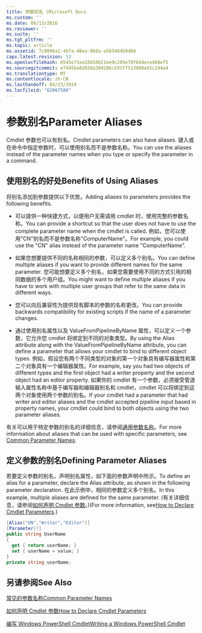 ```yaml
---
title: 参数别名 |Microsoft Docs
ms.custom: ''
ms.date: 09/13/2016
ms.reviewer: ''
ms.suite: ''
ms.tgt_pltfrm: ''
ms.topic: article
ms.assetid: 7c9096a1-46fa-48ea-9b8a-a583484b9d68
caps.latest.revision: 13
ms.openlocfilehash: 6545e71ea18d10621ee9c203e70f64dece460ef5
ms.sourcegitcommit: e7445ba8203da304286c591ff513900ad1c244a4
ms.translationtype: MT
ms.contentlocale: zh-CN
ms.lasthandoff: 04/23/2019
ms.locfileid: "62067580"
---
```

# <a name="parameter-aliases"></a><span data-ttu-id="269d2-102">参数别名</span><span class="sxs-lookup"><span data-stu-id="269d2-102">Parameter Aliases</span></span>

<span data-ttu-id="269d2-103">Cmdlet 参数也可以有别名。</span><span class="sxs-lookup"><span data-stu-id="269d2-103">Cmdlet parameters can also have aliases.</span></span> <span data-ttu-id="269d2-104">键入或在命令中指定参数时，可以使用别名而不是参数名称。</span><span class="sxs-lookup"><span data-stu-id="269d2-104">You can use the aliases instead of the parameter names when you type or specify the parameter in a command.</span></span>

## <a name="benefits-of-using-aliases"></a><span data-ttu-id="269d2-105">使用别名的好处</span><span class="sxs-lookup"><span data-stu-id="269d2-105">Benefits of Using Aliases</span></span>

<span data-ttu-id="269d2-106">将别名添加到参数提供以下优势。</span><span class="sxs-lookup"><span data-stu-id="269d2-106">Adding aliases to parameters provides the following benefits.</span></span>

- <span data-ttu-id="269d2-107">可以提供一种快捷方式，以便用户无需调用 cmdlet 时，使用完整的参数名称。</span><span class="sxs-lookup"><span data-stu-id="269d2-107">You can provide a shortcut so that the user does not have to use the complete parameter name when the cmdlet is called.</span></span> <span data-ttu-id="269d2-108">例如，您可以使用"CN"别名而不是参数名称"ComputerName"。</span><span class="sxs-lookup"><span data-stu-id="269d2-108">For example, you could use the "CN" alias instead of the parameter name "ComputerName".</span></span>

- <span data-ttu-id="269d2-109">如果您想要提供不同的名称相同的参数，可以定义多个别名。</span><span class="sxs-lookup"><span data-stu-id="269d2-109">You can define multiple aliases if you want to provide different names for the same parameter.</span></span> <span data-ttu-id="269d2-110">您可能想要定义多个别名，如果您需要使用不同的方式引用的相同数据的多个用户组。</span><span class="sxs-lookup"><span data-stu-id="269d2-110">You might want to define multiple aliases if you have to work with multiple user groups that refer to the same data in different ways.</span></span>

- <span data-ttu-id="269d2-111">您可以向后兼容性为提供现有脚本的参数的名称更改。</span><span class="sxs-lookup"><span data-stu-id="269d2-111">You can provide backwards compatibility for existing scripts if the name of a parameter changes.</span></span>

- <span data-ttu-id="269d2-112">通过使用别名属性以及 ValueFromPipelineByName 属性，可以定义一个参数，它允许您 cmdlet 将绑定到不同的对象类型。</span><span class="sxs-lookup"><span data-stu-id="269d2-112">By using the Alias attribute along with the ValueFromPipelineByName attribute, you can define a parameter that allows your cmdlet to bind to different object types.</span></span> <span data-ttu-id="269d2-113">例如，假设您有两个不同类型的对象的第一个对象具有编写器属性和第二个对象具有一个编辑器属性。</span><span class="sxs-lookup"><span data-stu-id="269d2-113">For example, say you had two objects of different types and the first object had a writer property and the second object had an editor property.</span></span> <span data-ttu-id="269d2-114">如果你的 cmdlet 有一个参数，必须接受管道输入属性名称中基于编写器和编辑器别名和 cmdlet，cmdlet 可以将绑定到这两个对象使用两个参数的别名。</span><span class="sxs-lookup"><span data-stu-id="269d2-114">If your cmdlet had a parameter that had writer and editor aliases and the cmdlet accepted pipeline input based in property names, your cmdlet could bind to both objects using the two parameter aliases.</span></span>

<span data-ttu-id="269d2-115">有关可以用于特定参数的别名的详细信息，请参阅[通用参数名称](./common-parameter-names.md)。</span><span class="sxs-lookup"><span data-stu-id="269d2-115">For more information about aliases that can be used with specific parameters, see [Common Parameter Names](./common-parameter-names.md).</span></span>

## <a name="defining-parameter-aliases"></a><span data-ttu-id="269d2-116">定义参数的别名</span><span class="sxs-lookup"><span data-stu-id="269d2-116">Defining Parameter Aliases</span></span>

<span data-ttu-id="269d2-117">若要定义参数的别名，声明别名属性，如下面的参数声明中所示。</span><span class="sxs-lookup"><span data-stu-id="269d2-117">To define an alias for a parameter, declare the Alias attribute, as shown in the following parameter declaration.</span></span> <span data-ttu-id="269d2-118">在此示例中，相同的参数定义多个别名。</span><span class="sxs-lookup"><span data-stu-id="269d2-118">In this example, multiple aliases are defined for the same parameter.</span></span> <span data-ttu-id="269d2-119">(有关详细信息，请参阅[如何声明 Cmdlet 参数](./how-to-declare-cmdlet-parameters.md)。)</span><span class="sxs-lookup"><span data-stu-id="269d2-119">(For more information, see[How to Declare Cmdlet Parameters](./how-to-declare-cmdlet-parameters.md).)</span></span>

```csharp
[Alias("UN","Writer","Editor")]
[Parameter()]
public string UserName
{
  get { return userName; }
  set { userName = value; }
}
private string userName;
```

## <a name="see-also"></a><span data-ttu-id="269d2-120">另请参阅</span><span class="sxs-lookup"><span data-stu-id="269d2-120">See Also</span></span>

[<span data-ttu-id="269d2-121">常见的参数名称</span><span class="sxs-lookup"><span data-stu-id="269d2-121">Common Parameter Names</span></span>](./common-parameter-names.md)

[<span data-ttu-id="269d2-122">如何声明 Cmdlet 参数</span><span class="sxs-lookup"><span data-stu-id="269d2-122">How to Declare Cmdlet Parameters</span></span>](./how-to-declare-cmdlet-parameters.md)

[<span data-ttu-id="269d2-123">编写 Windows PowerShell Cmdlet</span><span class="sxs-lookup"><span data-stu-id="269d2-123">Writing a Windows PowerShell Cmdlet</span></span>](./writing-a-windows-powershell-cmdlet.md)
